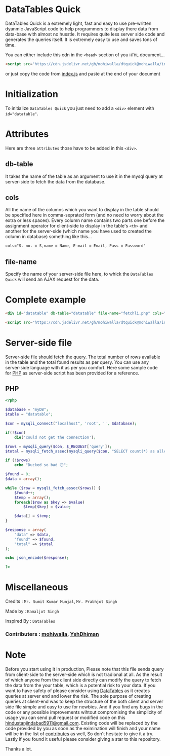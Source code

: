 # DataTables Quick

DataTables Quick is a extremely light, fast and easy to use pre-written dyanmic JavaScript code to help programmers to display there data from data-base with almost no husstle. It requires quite less server side code and generates the queries itself. It is extremely easy to use and saves tons of time.

You can either include this cdn in the `<head>` section of you `HTML` document...

```HTML
<script src="https://cdn.jsdelivr.net/gh/mohiwalla/dtquick@mohiwalla/index.js" async defer></script>
```

or just copy the code from [index.js](https://github.com/mohiwalla/dtquick/blob/mohiwalla/index.js) and paste at the end of your document

# Initialization

To initialize `DataTables Quick` you just need to add a `<div>` element with `id="datatable"`.

# Attributes

Here are three `attributes` those have to be added in this `<div>`.

## db-table

It takes the name of the table as an argument to use it in the mysql query at server-side to fetch the data from the database.

## cols

All the name of the columns which you want to display in the table should be specified here in comma-seprated form (and no need to worry about the extra or less spaces). Every column name contains two parts one before the assignment operator for client-side to display in the table's `<th>` and another for the server-side (which name you have used to created the column in database) something like this...

```CSS
cols="S. no. = S,name = Name, E-mail = Email, Pass = Password"
```

## file-name

Specify the name of your server-side file here, to whick the `DataTables Quick` will send an AJAX request for the data.


# Complete example
```HTML
<div id="datatable" db-table="datatable" file-name="fetchli.php" cols="Address = Address,......"></div>

<script src="https://cdn.jsdelivr.net/gh/mohiwalla/dtquick@mohiwalla/index.js" async defer></script>
```



# Server-side file

Server-side file should fetch the query. The total number of rows available in the table and the total found results as per query. You can use any server-side language with it as per you comfort. Here some sample code for [PHP](https://github.com/mohiwalla/dtquick#php) as server-side script has been provided for a reference.

## PHP

```PHP
<?php

$database = "myDB";
$table = "datatable";

$con = mysqli_connect("localhost", 'root', '', $database);

if(!$con)
    die('could not get the connection');

$rows = mysqli_query($con, $_REQUEST['query']);
$total = mysqli_fetch_assoc(mysqli_query($con, "SELECT count(*) as allcount from $table"))['allcount'];

if (!$rows)
    echo "Ducked so bad 😶";

$found = 0;
$data = array();

while ($row = mysqli_fetch_assoc($rows)) {
    $found++;
    $temp = array();
    foreach($row as $key => $value)
        $temp[$key] = $value;

    $data[] = $temp;
}

$response = array(
    "data" => $data,
    "found" => $found,
    "total" => $total
);

echo json_encode($response);

?>
```

# Miscellaneous

Credits : `Mr. Sumit Kumar Munjal`, `Mr. Prabhjot Singh`

Made by : `Kamaljot Singh`

Inspired By : `DataTables`

### Contributers : [mohiwalla](https://github.com/mohiwalla/), [YshDhiman](https://github.com/yshdhiman)


#  **Note**
Before you start using it in production, Please note that this file sends query from client-side to the server-side which is not tradional at all. As the result of which anyone from the client side directly can modify the query to fetch the data from the your table, which is a potential risk to your data. If you want to have safety of please consider using [DataTables](https://datatables.net/) as it creates queries at server end and lower the risk. The sole purpose of creating queries at client-end was to keep the structure of the both client and server side file simple and easy to use for newbies. And if you find any bugs in the code or any possible improvements wihtout compromising the simplicity of usage you can send pull request or modified code on this hindustanjindabad5911@gmail.com. Existing code will be replaced by the code provided by you as soon as the eximination will finish and your name will be in the list of [contributes](https://github.com/mohiwalla/dtquick#contributers--mohiwalla) as well, So don't hesitate to give it a try. Lastly if you found it useful please consider giving a star to this repository.

Thanks a lot.
